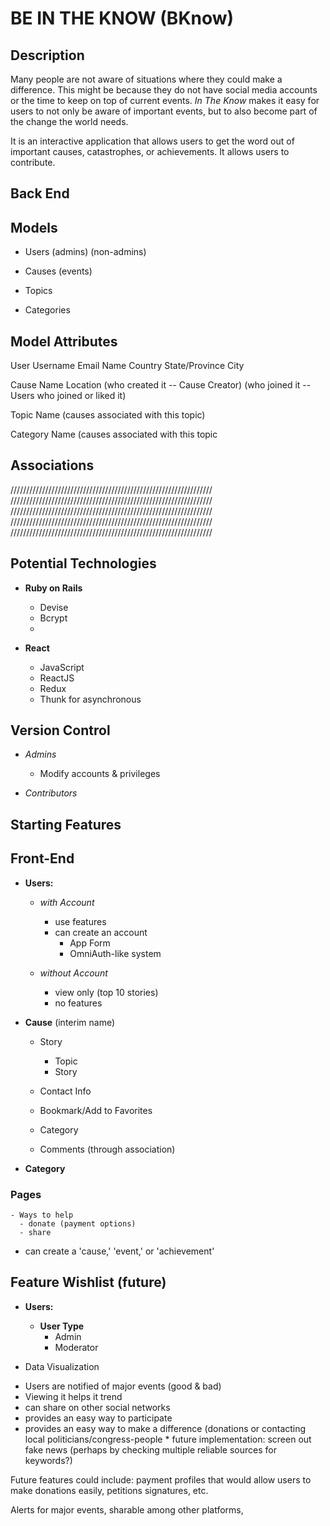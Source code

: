 # BE IN THE KNOW (BKnow)

## Description

Many people are not aware of situations where they could make a difference. This might be because they do not have social media accounts or the time to keep on top of current events. *In The Know* makes it easy for users to not only be aware of important events, but to also become part of the change the world needs.

It is an interactive application that allows users to get the word out of important causes, catastrophes, or achievements. It allows users to contribute.

## Back End

## Models

- Users
	(admins)
	(non-admins)

- Causes (events)
- Topics
- Categories


## Model Attributes

User
Username
Email
Name
Country
State/Province
City

Cause
Name
Location
(who created it -- Cause Creator)
(who joined it -- Users who joined or liked it)

Topic
Name
(causes associated with this topic)

Category
Name
(causes associated with this topic


## Associations




////////////////////////////////////////////////////////////////
////////////////////////////////////////////////////////////////
////////////////////////////////////////////////////////////////
////////////////////////////////////////////////////////////////
////////////////////////////////////////////////////////////////




## Potential Technologies
- **Ruby on Rails**
  - Devise
  - Bcrypt
  -

- **React**
  - JavaScript
  - ReactJS
  - Redux
  - Thunk for asynchronous


## Version Control
- *Admins*
  - Modify accounts & privileges

- *Contributors*


## Starting Features

## Front-End

- **Users:**
  - *with Account*
    - use features
    - can create an account
      - App Form
      - OmniAuth-like system

  - *without Account*
    - view only (top 10 stories)
    - no features

- **Cause** (interim name)
  - Story
    - Topic
    - Story

  - Contact Info
  - Bookmark/Add to Favorites
  - Category

  - Comments (through association)


- **Category**




### Pages

    - Ways to help
      - donate (payment options)
      - share

  - can create a 'cause,' 'event,' or 'achievement'


## Feature Wishlist (future)

- **Users:**
  - **User Type**
    - Admin
    - Moderator

- Data Visualization

* Users are notified of major events (good & bad)                       
* Viewing it helps it trend                
* can share on other social networks                                         
* provides an easy way to participate                                      
* provides an easy way to make a difference (donations or contacting local politicians/congress-people           * future implementation: screen out fake news (perhaps by checking multiple reliable sources for keywords?)


Future features could include: payment profiles that would allow users to make donations easily, petitions signatures, etc.

Alerts for major events, sharable among other platforms,
